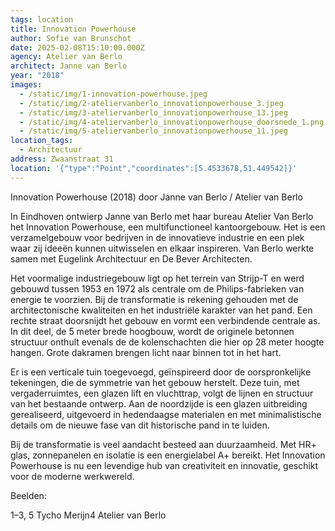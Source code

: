 ```yaml
---
tags: location
title: Innovation Powerhouse
author: Sofie van Brunschot
date: 2025-02-08T15:10:00.000Z
agency: Atelier van Berlo
architect: Janne van Berlo
year: "2018"
images:
  - /static/img/1-innovation-powerhouse.jpeg
  - /static/img/2-ateliervanberlo_innovationpowerhouse_3.jpeg
  - /static/img/3-ateliervanberlo_innovationpowerhouse_13.jpeg
  - /static/img/4-ateliervanberlo_innovationpowerhouse_doorsnede_1.png
  - /static/img/5-ateliervanberlo_innovationpowerhouse_11.jpeg
location_tags:
  - Architectuur
address: Zwaanstraat 31
location: '{"type":"Point","coordinates":[5.4533678,51.449542]}'
---
```

Innovation Powerhouse (2018) door Janne van Berlo / Atelier van Berlo

In Eindhoven ontwierp Janne van Berlo met haar bureau Atelier Van Berlo het Innovation Powerhouse, een multifunctioneel kantoorgebouw. Het is een verzamelgebouw voor bedrijven in de innovatieve industrie en een plek waar zij ideeën kunnen uitwisselen en elkaar inspireren. Van Berlo werkte samen met Eugelink Architectuur en De Bever Architecten.

Het voormalige industriegebouw ligt op het terrein van Strijp-T en werd gebouwd tussen 1953 en 1972 als centrale om de Philips-fabrieken van energie te voorzien. Bij de transformatie is rekening gehouden met de architectonische kwaliteiten en het industriële karakter van het pand. Een rechte straat doorsnijdt het gebouw en vormt een verbindende centrale as. In dit deel, de 5 meter brede hoogbouw, wordt de originele betonnen structuur onthult evenals de de kolenschachten die hier op 28 meter hoogte hangen. Grote dakramen brengen licht naar binnen tot in het hart. 

Er is een verticale tuin toegevoegd, geïnspireerd door de oorspronkelijke tekeningen, die de symmetrie van het gebouw herstelt. Deze tuin, met vergaderruimtes, een glazen lift en vluchttrap, volgt de lijnen en structuur van het bestaande ontwerp. Aan de noordzijde is een glazen uitbreiding gerealiseerd, uitgevoerd in hedendaagse materialen en met minimalistische details om de nieuwe fase van dit historische pand in te luiden.

Bij de transformatie is veel aandacht besteed aan duurzaamheid. Met HR+ glas, zonnepanelen en isolatie is een energielabel A+ bereikt. Het Innovation Powerhouse is nu een levendige hub van creativiteit en innovatie, geschikt voor de moderne werkwereld.

Beelden:

1–3, 5 Tycho Merijn[](https://www.instagram.com/tychomerijn/)4 Atelier van Berlo
